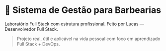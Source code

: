 # 💈 Sistema de Gestão para Barbearias

Laboratório Full Stack com estrutura profissional.
Feito por Lucas — Desenvolvedor Full Stack.

> Projeto real, útil e aplicável na vida pessoal com foco em aprendizado Full Stack + DevOps.

